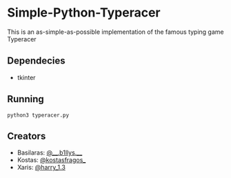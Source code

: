 # Simple-Python-Typeracer

This is an as-simple-as-possible implementation of the famous typing game Typeracer

## Dependecies

- tkinter

## Running

`python3 typeracer.py`

## Creators

- Basilaras: [@\__.b1llys.__](https://www.instagram.com/__.b1llys.__/)
- Kostas: [@kostasfragos_](https://www.instagram.com/kostasfragos_/)
- Xaris: [@harry_1.3](https://www.instagram.com/harry_1.3/)


